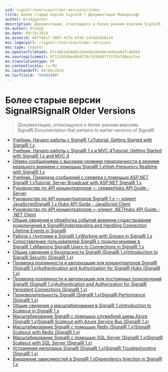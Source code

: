 ```yaml
---
uid: signalr/overview/older-versions/index
title: Более старые версии SignalR | Документация Майкрософт
author: bradygaster
description: Документацию, относящуюся к более ранним версиям SignalR.
ms.author: bradyg
ms.date: 09/19/2014
ms.assetid: 607f4617-380f-41fa-bf46-147e82bb8124
msc.legacyurl: /signalr/overview/older-versions
msc.type: chapter
ms.openlocfilehash: 67ca6b1dc68dc2dde4e24d4d6c6ddae04fc4bb6d
ms.sourcegitcommit: 0f1119340e4464720cfd16d0ff15764746ea1fea
ms.translationtype: MT
ms.contentlocale: ru-RU
ms.lasthandoff: 04/09/2019
ms.locfileid: "59383490"
---
```

# <a name="signalr-older-versions"></a><span data-ttu-id="1e989-103">Более старые версии SignalR</span><span class="sxs-lookup"><span data-stu-id="1e989-103">SignalR Older Versions</span></span>

> <span data-ttu-id="1e989-104">Документацию, относящуюся к более ранним версиям SignalR.</span><span class="sxs-lookup"><span data-stu-id="1e989-104">Documentation that pertains to earlier versions of SignalR.</span></span>


- [<span data-ttu-id="1e989-105">Учебник. Начало работы с SignalR 1.x</span><span class="sxs-lookup"><span data-stu-id="1e989-105">Tutorial: Getting Started with SignalR 1.x</span></span>](tutorial-getting-started-with-signalr.md)
- [<span data-ttu-id="1e989-106">Учебник. Начало работы с SignalR 1.x и MVC 4</span><span class="sxs-lookup"><span data-stu-id="1e989-106">Tutorial: Getting Started with SignalR 1.x and MVC 4</span></span>](tutorial-getting-started-with-signalr-and-mvc-4.md)
- [<span data-ttu-id="1e989-107">Обмен сообщениями с высоким уровнем периодичности в режиме реального времени с помощью SignalR 1.x</span><span class="sxs-lookup"><span data-stu-id="1e989-107">High-Frequency Realtime with SignalR 1.x</span></span>](tutorial-high-frequency-realtime-with-signalr.md)
- [<span data-ttu-id="1e989-108">Учебник. Передача сообщений с сервера с помощью ASP.NET SignalR 1.x</span><span class="sxs-lookup"><span data-stu-id="1e989-108">Tutorial: Server Broadcast with ASP.NET SignalR 1.x</span></span>](tutorial-server-broadcast-with-aspnet-signalr.md)
- [<span data-ttu-id="1e989-109">Руководство по API концентраторов — сервер</span><span class="sxs-lookup"><span data-stu-id="1e989-109">Hubs API Guide - Server</span></span>](signalr-1x-hubs-api-guide-server.md)
- [<span data-ttu-id="1e989-110">Руководство по API концентраторов SignalR 1.x — клиент JavaScript</span><span class="sxs-lookup"><span data-stu-id="1e989-110">SignalR 1.x Hubs API Guide - JavaScript Client</span></span>](signalr-1x-hubs-api-guide-javascript-client.md)
- [<span data-ttu-id="1e989-111">Руководство по API концентраторов — клиент .NET</span><span class="sxs-lookup"><span data-stu-id="1e989-111">Hubs API Guide - .NET Client</span></span>](signalr-1x-hubs-api-guide-net-client.md)
- [<span data-ttu-id="1e989-112">Общие сведения и обработка событий времени существования подключений в SignalR</span><span class="sxs-lookup"><span data-stu-id="1e989-112">Understanding and Handling Connection Lifetime Events in SignalR</span></span>](handling-connection-lifetime-events.md)
- [<span data-ttu-id="1e989-113">Работа с группами в SignalR 1.x</span><span class="sxs-lookup"><span data-stu-id="1e989-113">Working with Groups in SignalR 1.x</span></span>](working-with-groups.md)
- [<span data-ttu-id="1e989-114">Сопоставление пользователей SignalR с подключениями в SignalR 1.x</span><span class="sxs-lookup"><span data-stu-id="1e989-114">Mapping SignalR Users to Connections in SignalR 1.x</span></span>](mapping-users-to-connections.md)
- [<span data-ttu-id="1e989-115">Общие сведения о безопасности SignalR (SignalR 1.x)</span><span class="sxs-lookup"><span data-stu-id="1e989-115">Introduction to SignalR Security (SignalR 1.x)</span></span>](introduction-to-security.md)
- [<span data-ttu-id="1e989-116">Проверка подлинности и авторизация для концентраторов SignalR (SignalR 1.x)</span><span class="sxs-lookup"><span data-stu-id="1e989-116">Authentication and Authorization for SignalR Hubs (SignalR 1.x)</span></span>](hub-authorization.md)
- [<span data-ttu-id="1e989-117">Проверка подлинности и авторизация для постоянных подключений SignalR (SignalR 1.x)</span><span class="sxs-lookup"><span data-stu-id="1e989-117">Authentication and Authorization for SignalR Persistent Connections (SignalR 1.x)</span></span>](persistent-connection-authorization.md)
- [<span data-ttu-id="1e989-118">Производительность SignalR (SignalR 1.x)</span><span class="sxs-lookup"><span data-stu-id="1e989-118">SignalR Performance (SignalR 1.x)</span></span>](signalr-performance.md)
- [<span data-ttu-id="1e989-119">Общие сведения о масштабировании в SignalR 1.x</span><span class="sxs-lookup"><span data-stu-id="1e989-119">Introduction to Scaleout in SignalR 1.x</span></span>](scaleout-in-signalr.md)
- [<span data-ttu-id="1e989-120">Масштабирование SignalR с помощью служебной шины Azure (SignalR 1.x)</span><span class="sxs-lookup"><span data-stu-id="1e989-120">SignalR Scaleout with Azure Service Bus (SignalR 1.x)</span></span>](scaleout-with-windows-azure-service-bus.md)
- [<span data-ttu-id="1e989-121">Масштабирование SignalR с помощью Redis (SignalR 1.x)</span><span class="sxs-lookup"><span data-stu-id="1e989-121">SignalR Scaleout with Redis (SignalR 1.x)</span></span>](scaleout-with-redis.md)
- [<span data-ttu-id="1e989-122">Масштабирование SignalR с помощью SQL Server (SignalR 1.x)</span><span class="sxs-lookup"><span data-stu-id="1e989-122">SignalR Scaleout with SQL Server (SignalR 1.x)</span></span>](scaleout-with-sql-server.md)
- [<span data-ttu-id="1e989-123">Устранение неполадок SignalR (SignalR 1.x)</span><span class="sxs-lookup"><span data-stu-id="1e989-123">SignalR Troubleshooting (SignalR 1.x)</span></span>](troubleshooting.md)
- [<span data-ttu-id="1e989-124">Внедрение зависимостей в SignalR 1.x</span><span class="sxs-lookup"><span data-stu-id="1e989-124">Dependency Injection in SignalR 1.x</span></span>](dependency-injection.md)
